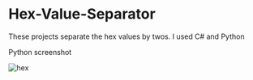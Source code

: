 # Hex-Value-Separator
These projects separate the hex values by twos. I used C# and Python

Python screenshot

![hex](https://user-images.githubusercontent.com/86532158/182426577-b8d2a6e6-b5df-4a27-83d7-400a808d7d63.png)
